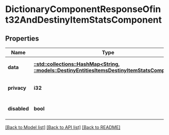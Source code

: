# DictionaryComponentResponseOfint32AndDestinyItemStatsComponent

## Properties
Name | Type | Description | Notes
------------ | ------------- | ------------- | -------------
**data** | [**::std::collections::HashMap<String, ::models::DestinyEntitiesItemsDestinyItemStatsComponent>**](Destiny.Entities.Items.DestinyItemStatsComponent.md) |  | [optional] [default to null]
**privacy** | **i32** |  | [optional] [default to null]
**disabled** | **bool** | If true, this component is disabled. | [optional] [default to null]

[[Back to Model list]](../README.md#documentation-for-models) [[Back to API list]](../README.md#documentation-for-api-endpoints) [[Back to README]](../README.md)


